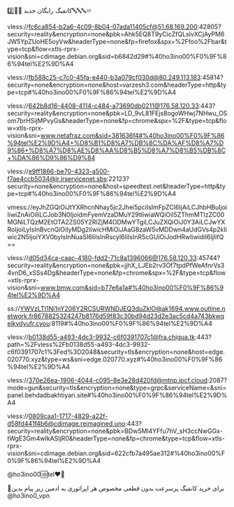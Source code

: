 کانفیگ رایگان جدید
🚫🔤2️⃣🔤🔤🔤♾

vless://fc6ca854-b2a6-4c09-8b04-07ada11405cf@51.68.169.200:42805?security=reality&encryption=none&pbk=Ahk5EQ8T9yCicZfQLslvXCjAyPM6JW5YpZUoHE5oyVw&headerType=none&fp=firefox&spx=%2Ffoo%2Fbar&type=tcp&flow=xtls-rprx-vision&sni=cdimage.debian.org&sid=b6842d29#%40ho3ino00%F0%9F%86%94tel%E2%9D%A4

vless://fb588c25-c7c0-45fa-e440-b3a079cf030d@80.249.113.183:45814?security=none&encryption=none&host=varzesh3.com&headerType=http&type=tcp#%40ho3ino00%F0%9F%86%94tel%E2%9D%A4

vless://642b8d16-4408-4114-c484-a73690db0211@176.58.120.33:443?security=reality&encryption=none&pbk=LD_9vL81FEjs8ogoWHwj7NHwu_OSom7brHSijMPvyGs&headerType=none&fp=chrome&spx=%2F&type=tcp&flow=xtls-rprx-vision&sni=www.netafraz.com&sid=381636f4#%40ho3ino00%F0%9F%86%94tel%E2%9D%A4+%D8%B1%D8%A7%DB%8C%DA%AF%D8%A7%D9%86+%D8%A7%D8%AE%D8%AA%D8%B5%D8%A7%D8%B5%DB%8C+%DA%86%D9%86%D9%84

vless://e9ff1866-be70-4323-a500-f7ae4ccb5034@ir.irservicenet.sbs:22123?security=none&encryption=none&host=speedtest.net&headerType=http&type=tcp#%40ho3ino00%F0%9F%86%94tel%E2%9D%A4

vmess://eyJhZGQiOiJtYXRhcnNhay5jc2Jhei5pciIsImFpZCI6IjAiLCJhbHBuIjoiIiwiZnAiOiIiLCJob3N0IjoidmFyemVzaDMuY29tIiwiaWQiOiI5ZThmMTIzZC00MGNiLTQzM2EtOTA2ZS05Y2RlZjM4ODMwYTgiLCJuZXQiOiJ0Y3AiLCJwYXRoIjoiLyIsInBvcnQiOiIyMDg2IiwicHMiOiJAaG8zaW5vMDDwn4aUdGVs4p2kIiwic2N5IjoiYXV0byIsInNuaSI6IiIsInRscyI6IiIsInR5cGUiOiJodHRwIiwidiI6IjIifQ==

vless://d05d34ca-caac-4180-fdd2-71c8a1396066@176.58.120.33:45744?security=reality&encryption=none&pbk=jjhX_LJEb2rv3Of7tpdPfWeAfnrVs34vnD6_xSSs4Dg&headerType=none&fp=chrome&spx=%2F&type=tcp&flow=xtls-rprx-vision&sni=www.bmw.com&sid=b77e6a1a#%40ho3ino00%F0%9F%86%94tel%E2%9D%A4

ss://YWVzLTI1Ni1nY206Y2RCSURWNDJEQ3duZklO@ak1694.www.outline.network.fr8678825324247b8176d59f83c30bd94d23d2e3ac5cd4a743bkwqeikvdyufr.cyou:8119#%40ho3ino00%F0%9F%86%94tel%E2%9D%A4

vless://b0138d55-a493-4dc3-9932-c6f0391707c1@fra.chigua.tk:443?path=%2Fvless%2Fb0138d55-a493-4dc3-9932-c6f0391707c1%3Fed%3D2048&security=tls&encryption=none&host=edge.020770.xyz&type=ws&sni=edge.020770.xyz#%40ho3ino00%F0%9F%86%94tel%E2%9D%A4

vless://370e26ea-1906-4044-c095-8e3e28d420fd@mtnp.ipcf.cloud:2087?mode=gun&security=tls&encryption=none&type=grpc&serviceName=&sni=panel.behdadbakhtiyari.site#%40ho3ino00%F0%9F%86%94tel%E2%9D%A4

vless://0809caa1-1717-4829-a22f-d58fd441f4b6@cdimage.reimagined.uno:443?security=reality&encryption=none&pbk=BDw5Ml4YFfu7hV_sH3ccNwGGx-tWgE3Gm4wIkASIjR0&headerType=none&fp=chrome&type=tcp&flow=xtls-rprx-vision&sni=cdimage.debian.org&sid=622cfb7a495ae312#%40ho3ino00%F0%9F%86%94tel%E2%9D%A4


@ho3ino00🆔tel❤️‍🔥


📎برای خرید کانفیگ پرسرعت بدون قطعی مخصوص هر اپراتوری به ادمین زیر پیام بدین
@ho3ino0_vpn